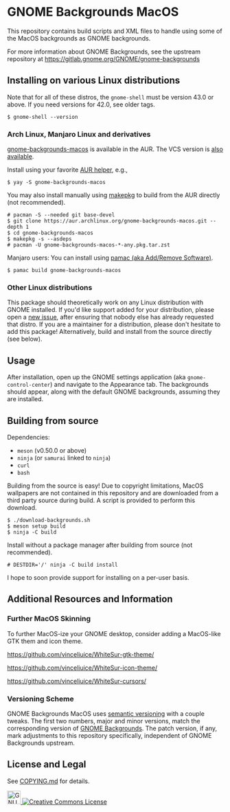 # GNOME Backgrounds MacOS

This repository contains build scripts and XML files to handle using some of the MacOS backgrounds as GNOME backgrounds.

For more information about GNOME Backgrounds, see the upstream repository at https://gitlab.gnome.org/GNOME/gnome-backgrounds

## Installing on various Linux distributions

Note that for all of these distros, the `gnome-shell` must be version 43.0 or above. If you need versions for 42.0, see older tags.
```
$ gnome-shell --version
```

### Arch Linux, Manjaro Linux and derivatives

[gnome-backgrounds-macos](https://aur.archlinux.org/packages/gnome-backgrounds-macos/) is available in the AUR. The VCS version is [also available](https://aur.archlinux.org/packages/gnome-backgrounds-macos-git/).

Install using your favorite [AUR helper](https://wiki.archlinux.org/title/AUR_helpers), e.g.,

```
$ yay -S gnome-backgrounds-macos
```

You may also install manually using [makepkg](https://wiki.archlinux.org/title/Makepkg) to build from the AUR directly (not recommended).

```
# pacman -S --needed git base-devel
$ git clone https://aur.archlinux.org/gnome-backgrounds-macos.git --depth 1
$ cd gnome-backgrounds-macos
$ makepkg -s --asdeps
# pacman -U gnome-backgrounds-macos-*-any.pkg.tar.zst
```

Manjaro users: You can install using [pamac (aka Add/Remove Software)](https://wiki.manjaro.org/index.php?title=Pamac).

```
$ pamac build gnome-backgrounds-macos
```

### Other Linux distributions

This package should theoretically work on any Linux distribution with GNOME installed. If you'd like support added for your distribution, please open a [new issue](https://github.com/saltedcoffii/gnome-backgrounds-macos/issues/), after ensuring that nobody else has already requested that distro. If you are a maintainer for a distribution, please don't hesitate to add this package! Alternatively, build and install from the source directly (see below).

## Usage

After installation, open up the GNOME settings application (aka `gnome-control-center`) and navigate to the Appearance tab. The backgrounds should appear, along with the default GNOME backgrounds, assuming they are installed.

## Building from source

Dependencies:
  - `meson` (v0.50.0 or above)
  - `ninja` (or `samurai` linked to `ninja`)
  - `curl`
  - `bash`

Building from the source is easy! Due to copyright limitations, MacOS wallpapers are not contained in this repository and are downloaded from a third party source during build.
A script is provided to perform this download.
```
$ ./download-backgrounds.sh
$ meson setup build
$ ninja -C build
```

Install without a package manager after building from source (not recommended).

```
# DESTDIR='/' ninja -C build install
```

I hope to soon provide support for installing on a per-user basis.

## Additional Resources and Information

### Further MacOS Skinning

To further MacOS-ize your GNOME desktop, consider adding a MacOS-like GTK them and icon theme.

https://github.com/vinceliuice/WhiteSur-gtk-theme/

https://github.com/vinceliuice/WhiteSur-icon-theme/

https://github.com/vinceliuice/WhiteSur-cursors/

### Versioning Scheme

GNOME Backgrounds MacOS uses [semantic versioning](https://semver.org/) with a couple tweaks. The first two numbers, major and minor versions, match the corresponding version of [GNOME Backgrounds](https://gitlab.gnome.org/GNOME/gnome-backgrounds). The patch version, if any, mark adjustments to this repository specifically, independent of GNOME Backgrounds upstream.

## License and Legal

See [COPYING.md](https://github.com/saltedcoffii/gnome-backgrounds-macos/blob/master/COPYING.md) for details.

<a rel="license-software" href="https://www.gnu.org/licenses/gpl-3.0.en.html"><img alt="GNU General Public License" style="border-width:0" src="https://www.gnu.org/graphics/gplv3-127x51.png" height="31" />
<a rel="license-media" href="https://creativecommons.org/licenses/by-sa/3.0/"><img alt="Creative Commons License" style="border-width:0" src="https://i.creativecommons.org/l/by-sa/3.0/88x31.png" />
